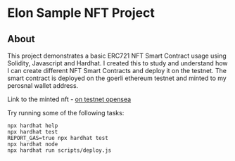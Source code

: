 # Elon Sample NFT Project


## About 
This project demonstrates a basic ERC721 NFT Smart Contract usage using Solidity, Javascript and Hardhat. I created this to study and understand how I can create different NFT Smart Contracts and deploy it on the testnet. 
The smart contract is deployed on the goerli ethereum testnet and minted to my perosnal wallet address. 
 
Link to the minted nft - [on testnet opensea](https://testnets.opensea.io/assets/goerli/0xbeaa1fe8def31a033a17998ef73f1275bfd0b57a/1)

Try running some of the following tasks:

```shell
npx hardhat help
npx hardhat test
REPORT_GAS=true npx hardhat test
npx hardhat node
npx hardhat run scripts/deploy.js
```

